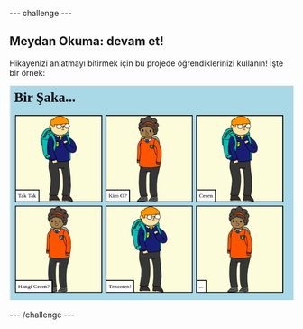 --- challenge ---

## Meydan Okuma: devam et!

Hikayenizi anlatmayı bitirmek için bu projede öğrendiklerinizi kullanın! İşte bir örnek:

![ekran görüntüsü](images/story-final.png)

--- /challenge ---